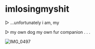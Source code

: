 # imlosingmyshit
   ▷  ...unfortunately i am, my 
   
   ▷ my own dog my own fur companion . . .


![IMG_0497](https://github.com/user-attachments/assets/c36bf8ad-3573-4436-987f-f0e53161e472)
